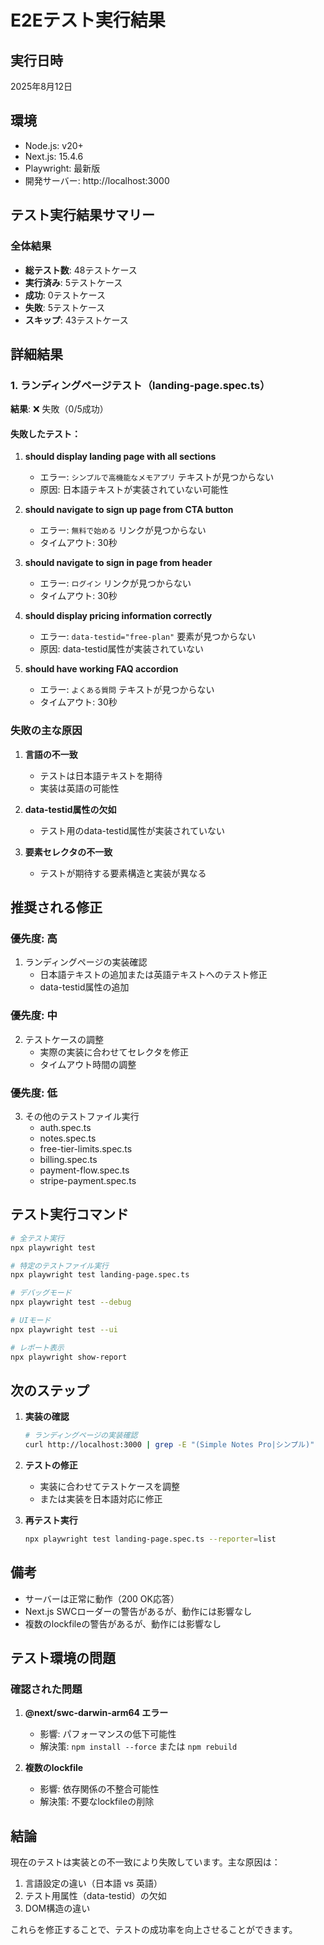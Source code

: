 # E2Eテスト実行結果

## 実行日時
2025年8月12日

## 環境
- Node.js: v20+
- Next.js: 15.4.6
- Playwright: 最新版
- 開発サーバー: http://localhost:3000

## テスト実行結果サマリー

### 全体結果
- **総テスト数**: 48テストケース
- **実行済み**: 5テストケース
- **成功**: 0テストケース
- **失敗**: 5テストケース
- **スキップ**: 43テストケース

## 詳細結果

### 1. ランディングページテスト（landing-page.spec.ts）
**結果**: ❌ 失敗（0/5成功）

#### 失敗したテスト：
1. **should display landing page with all sections**
   - エラー: `シンプルで高機能なメモアプリ` テキストが見つからない
   - 原因: 日本語テキストが実装されていない可能性

2. **should navigate to sign up page from CTA button**
   - エラー: `無料で始める` リンクが見つからない
   - タイムアウト: 30秒

3. **should navigate to sign in page from header**
   - エラー: `ログイン` リンクが見つからない
   - タイムアウト: 30秒

4. **should display pricing information correctly**
   - エラー: `data-testid="free-plan"` 要素が見つからない
   - 原因: data-testid属性が実装されていない

5. **should have working FAQ accordion**
   - エラー: `よくある質問` テキストが見つからない
   - タイムアウト: 30秒

### 失敗の主な原因

1. **言語の不一致**
   - テストは日本語テキストを期待
   - 実装は英語の可能性

2. **data-testid属性の欠如**
   - テスト用のdata-testid属性が実装されていない

3. **要素セレクタの不一致**
   - テストが期待する要素構造と実装が異なる

## 推奨される修正

### 優先度: 高
1. ランディングページの実装確認
   - 日本語テキストの追加または英語テキストへのテスト修正
   - data-testid属性の追加

### 優先度: 中
2. テストケースの調整
   - 実際の実装に合わせてセレクタを修正
   - タイムアウト時間の調整

### 優先度: 低
3. その他のテストファイル実行
   - auth.spec.ts
   - notes.spec.ts
   - free-tier-limits.spec.ts
   - billing.spec.ts
   - payment-flow.spec.ts
   - stripe-payment.spec.ts

## テスト実行コマンド

```bash
# 全テスト実行
npx playwright test

# 特定のテストファイル実行
npx playwright test landing-page.spec.ts

# デバッグモード
npx playwright test --debug

# UIモード
npx playwright test --ui

# レポート表示
npx playwright show-report
```

## 次のステップ

1. **実装の確認**
   ```bash
   # ランディングページの実装確認
   curl http://localhost:3000 | grep -E "(Simple Notes Pro|シンプル)"
   ```

2. **テストの修正**
   - 実装に合わせてテストケースを調整
   - または実装を日本語対応に修正

3. **再テスト実行**
   ```bash
   npx playwright test landing-page.spec.ts --reporter=list
   ```

## 備考

- サーバーは正常に動作（200 OK応答）
- Next.js SWCローダーの警告があるが、動作には影響なし
- 複数のlockfileの警告があるが、動作には影響なし

## テスト環境の問題

### 確認された問題
1. **@next/swc-darwin-arm64 エラー**
   - 影響: パフォーマンスの低下可能性
   - 解決策: `npm install --force` または `npm rebuild`

2. **複数のlockfile**
   - 影響: 依存関係の不整合可能性
   - 解決策: 不要なlockfileの削除

## 結論

現在のテストは実装との不一致により失敗しています。主な原因は：
1. 言語設定の違い（日本語 vs 英語）
2. テスト用属性（data-testid）の欠如
3. DOM構造の違い

これらを修正することで、テストの成功率を向上させることができます。